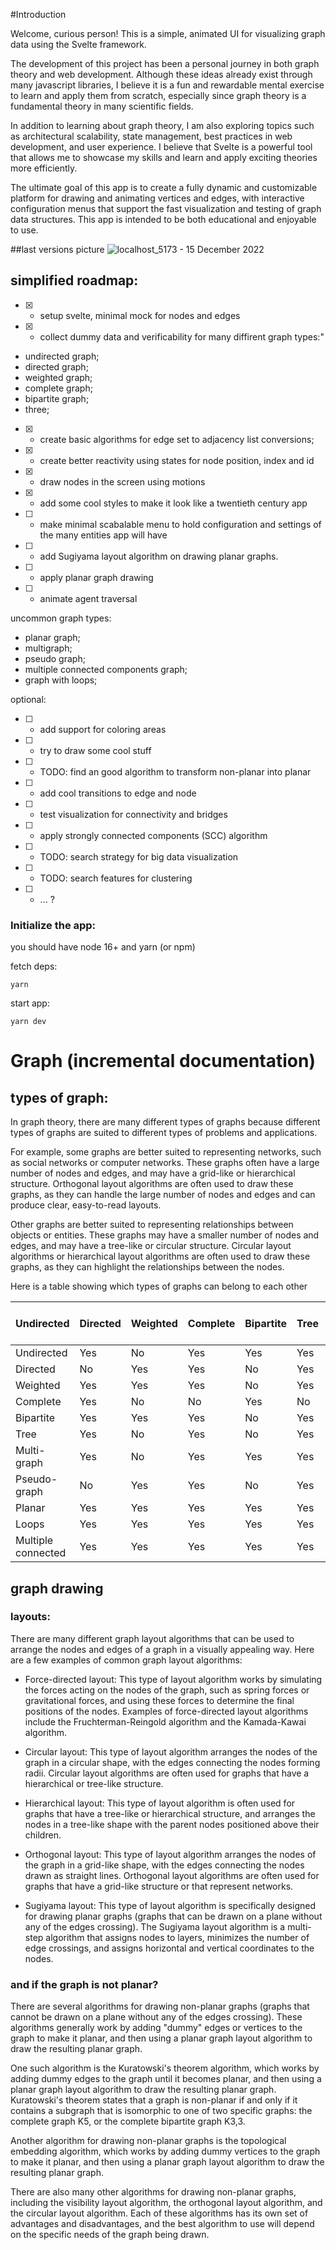 #Introduction

Welcome, curious person! This is a simple, animated UI for visualizing graph data using the Svelte framework.

The development of this project has been a personal journey in both graph theory and web development. Although these ideas already exist through many javascript libraries, I believe it is a fun and rewardable mental exercise to learn and apply them from scratch, especially since graph theory is a fundamental theory in many scientific fields.

In addition to learning about graph theory, I am also exploring topics such as architectural scalability, state management, best practices in web development, and user experience. I believe that Svelte is a powerful tool that allows me to showcase my skills and learn and apply exciting theories more efficiently.

The ultimate goal of this app is to create a fully dynamic and customizable platform for drawing and animating vertices and edges, with interactive configuration menus that support the fast visualization and testing of graph data structures. This app is intended to be both educational and enjoyable to use.

##last versions picture
![localhost_5173 - 15 December 2022](https://user-images.githubusercontent.com/34718184/207974548-eb6db1ea-f912-4257-8751-5d44e96cae22.gif)


## simplified roadmap:

- [x] - setup svelte, minimal mock for nodes and edges
- [x] - collect dummy data and verificability for many diffirent graph types:"
* undirected graph;
* directed graph;
* weighted graph;
* complete graph;
* bipartite graph;
* three;
- [x] - create basic algorithms for edge set to adjacency list conversions; 
- [x] - create better reactivity using states for node position, index and id
- [x] - draw nodes in the screen using motions
- [x] - add some cool styles to make it look like a twentieth century app
- [ ] - make minimal scabalable menu to hold configuration and settings of the many entities app will have
- [ ] - add Sugiyama layout algorithm on drawing planar graphs.
- [ ] - apply planar graph drawing
- [ ] - animate agent traversal

uncommon graph types:
* planar graph;
* multigraph;
* pseudo graph;
* multiple connected components graph;
* graph with loops;

optional:
- [ ] - add support for coloring areas
- [ ] - try to draw some cool stuff  
- [ ] - TODO: find an good algorithm to transform non-planar into planar
- [ ] - add cool transitions to edge and node
- [ ] - test visualization for connectivity and bridges
- [ ] - apply strongly connected components (SCC) algorithm 
- [ ] - TODO: search strategy for big data visualization
- [ ] - TODO: search features for clustering
- [ ] - ... ?

### Initialize the app:
you should have node 16+ and yarn (or npm)

fetch deps:
```
yarn
```
start app:
```
yarn dev
```


# Graph (incremental documentation)

## types of graph:
In graph theory, there are many different types of graphs because different types of graphs are suited to different types of problems and applications.

For example, some graphs are better suited to representing networks, such as social networks or computer networks. These graphs often have a large number of nodes and edges, and may have a grid-like or hierarchical structure. Orthogonal layout algorithms are often used to draw these graphs, as they can handle the large number of nodes and edges and can produce clear, easy-to-read layouts.

Other graphs are better suited to representing relationships between objects or entities. These graphs may have a smaller number of nodes and edges, and may have a tree-like or circular structure. Circular layout algorithms or hierarchical layout algorithms are often used to draw these graphs, as they can highlight the relationships between the nodes.

Here is a table showing which types of graphs can belong to each other

| Undirected         | Directed | Weighted | Complete | Bipartite | Tree | Multi-graph | Pseudo-graph | Planar | Loops | Multiple connected components |
|--------------------|----------|----------|----------|-----------|------|-------------|--------------|--------|-------|-------------------------------|
| Undirected         | Yes      | No       | Yes      | Yes       | Yes  | Yes         | Yes          | No     | Yes   | Yes                           | Yes |
| Directed           | No       | Yes      | Yes      | No        | Yes  | No          | No           | Yes    | Yes   | Yes                           | Yes |
| Weighted           | Yes      | Yes      | Yes      | No        | Yes  | Yes         | Yes          | Yes    | Yes   | Yes                           | Yes |
| Complete           | Yes      | No       | No       | Yes       | No   | No          | Yes          | No     | Yes   | Yes                           | Yes |
| Bipartite          | Yes      | Yes      | Yes      | No        | Yes  | Yes         | Yes          | Yes    | Yes   | Yes                           | Yes |
| Tree               | Yes      | No       | Yes      | No        | Yes  | Yes         | No           | No     | Yes   | No                            | Yes |
| Multi-graph        | Yes      | No       | Yes      | Yes       | Yes  | No          | Yes          | No     | Yes   | Yes                           | Yes |
| Pseudo-graph       | No       | Yes      | Yes      | No        | Yes  | No          | No           | Yes    | Yes   | Yes                           | Yes |
| Planar             | Yes      | Yes      | Yes      | Yes       | Yes  | Yes         | Yes          | Yes    | Yes   | Yes                           | Yes |
| Loops              | Yes      | Yes      | Yes      | Yes       | Yes  | No          | Yes          | Yes    | Yes   | Yes                           | Yes |
| Multiple connected | Yes      | Yes      | Yes      | Yes       | Yes  | Yes         | Yes          | Yes    | Yes   | Yes                           | Yes |

## graph drawing

### layouts:
There are many different graph layout algorithms that can be used to arrange the nodes and edges of a graph in a visually appealing way. Here are a few examples of common graph layout algorithms:

* Force-directed layout: This type of layout algorithm works by simulating the forces acting on the nodes of the graph, such as spring forces or gravitational forces, and using these forces to determine the final positions of the nodes. Examples of force-directed layout algorithms include the Fruchterman-Reingold algorithm and the Kamada-Kawai algorithm.

* Circular layout: This type of layout algorithm arranges the nodes of the graph in a circular shape, with the edges connecting the nodes forming radii. Circular layout algorithms are often used for graphs that have a hierarchical or tree-like structure.

* Hierarchical layout: This type of layout algorithm is often used for graphs that have a tree-like or hierarchical structure, and arranges the nodes in a tree-like shape with the parent nodes positioned above their children.

* Orthogonal layout: This type of layout algorithm arranges the nodes of the graph in a grid-like shape, with the edges connecting the nodes drawn as straight lines. Orthogonal layout algorithms are often used for graphs that have a grid-like structure or that represent networks.

* Sugiyama layout: This type of layout algorithm is specifically designed for drawing planar graphs (graphs that can be drawn on a plane without any of the edges crossing). The Sugiyama layout algorithm is a multi-step algorithm that assigns nodes to layers, minimizes the number of edge crossings, and assigns horizontal and vertical coordinates to the nodes.

### and if the graph is not planar?
There are several algorithms for drawing non-planar graphs (graphs that cannot be drawn on a plane without any of the edges crossing). These algorithms generally work by adding "dummy" edges or vertices to the graph to make it planar, and then using a planar graph layout algorithm to draw the resulting planar graph.

One such algorithm is the Kuratowski's theorem algorithm, which works by adding dummy edges to the graph until it becomes planar, and then using a planar graph layout algorithm to draw the resulting planar graph. Kuratowski's theorem states that a graph is non-planar if and only if it contains a subgraph that is isomorphic to one of two specific graphs: the complete graph K5, or the complete bipartite graph K3,3.

Another algorithm for drawing non-planar graphs is the topological embedding algorithm, which works by adding dummy vertices to the graph to make it planar, and then using a planar graph layout algorithm to draw the resulting planar graph.

There are also many other algorithms for drawing non-planar graphs, including the visibility layout algorithm, the orthogonal layout algorithm, and the circular layout algorithm. Each of these algorithms has its own set of advantages and disadvantages, and the best algorithm to use will depend on the specific needs of the graph being drawn.
